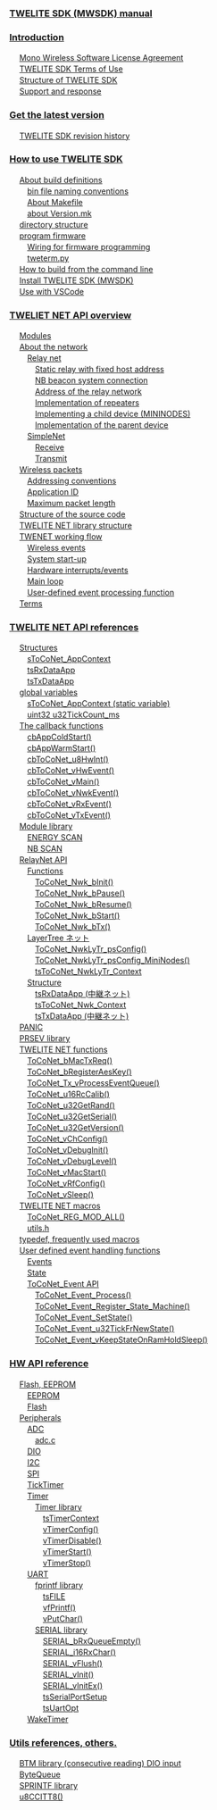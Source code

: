 
### [TWELITE SDK (MWSDK) manual](content//README.md)


### [Introduction](content//overview/README.md)

　 [Mono Wireless Software License Agreement](content//overview/mwsla.md) <br />
　 [TWELITE SDK Terms of Use](content//overview/policy.md) <br />
　 [Structure of TWELITE SDK](content//overview/sdk_structure.md) <br />
　 [Support and response](content//overview/support.md) <br />

### [Get the latest version](content//latest/README.md)

　 [TWELITE SDK revision history](content//latest/sdk_changes.md) <br />

### [How to use TWELITE SDK](content//twelite-sdk-howto/README.md)

　 [About build definitions](content//twelite-sdk-howto/birudonitsuite/README.md) <br />
　　 [bin file naming conventions](content//twelite-sdk-howto/birudonitsuite/binfuiru.md) <br />
　　 [About Makefile](content//twelite-sdk-howto/birudonitsuite/makefile-nitsuite.md) <br />
　　 [about Version.mk](content//twelite-sdk-howto/birudonitsuite/versionmk-nitsuite.md) <br />
　 [directory structure](content//twelite-sdk-howto/derekutori.md) <br />
　 [program firmware](content//twelite-sdk-howto/fumuua/README.md) <br />
　　 [Wiring for firmware programming](content//twelite-sdk-howto/fumuua/fumuua.md) <br />
　　 [tweterm.py](content//twelite-sdk-howto/fumuua/tweterm.py.md) <br />
　 [How to build from the command line](content//twelite-sdk-howto/komandoraindenobirudo.md) <br />
　 [Install TWELITE SDK (MWSDK)](content//twelite-sdk-howto/twelite-sdknoinsutru.md) <br />
　 [Use with VSCode](content//twelite-sdk-howto/vscode-deno.md) <br />

### [TWELIET NET API overview](content//twelite-net-api-expl/README.md)

　 [Modules](content//twelite-net-api-expl/mojru.md) <br />
　 [About the network](content//twelite-net-api-expl/nettowkunitsuite/README.md) <br />
　　 [Relay net](content//twelite-net-api-expl/nettowkunitsuite/netto-1/README.md) <br />
　　　 [Static relay with fixed host address](content//twelite-net-api-expl/nettowkunitsuite/netto-1/adoresuwoshita.md) <br />
　　　 [NB beacon system connection](content//twelite-net-api-expl/nettowkunitsuite/netto-1/nbbkonno.md) <br />
　　　 [Address of the relay network](content//twelite-net-api-expl/nettowkunitsuite/netto-1/nettonoadoresu.md) <br />
　　　 [Implementation of repeaters](content//twelite-net-api-expl/nettowkunitsuite/netto-1/no-1.md) <br />
　　　 [Implementing a child device (MININODES)](content//twelite-net-api-expl/nettowkunitsuite/netto-1/no-mininodes.md) <br />
　　　 [Implementation of the parent  device](content//twelite-net-api-expl/nettowkunitsuite/netto-1/no.md) <br />
　　 [SimpleNet](content//twelite-net-api-expl/nettowkunitsuite/netto/README.md) <br />
　　　 [Receive](content//twelite-net-api-expl/nettowkunitsuite/netto/shou-xin.md) <br />
　　　 [Transmit](content//twelite-net-api-expl/nettowkunitsuite/netto/song-xin.md) <br />
　 [Wireless packets](content//twelite-net-api-expl/paketto/README.md) <br />
　　 [Addressing conventions](content//twelite-net-api-expl/paketto/adoresuno.md) <br />
　　 [Application ID](content//twelite-net-api-expl/paketto/apurikshonid.md) <br />
　　 [Maximum packet length](content//twelite-net-api-expl/paketto/pakettono.md) <br />
　 [Structure of the source code](content//twelite-net-api-expl/ssukdono.md) <br />
　 [TWELITE NET  library structure](content//twelite-net-api-expl/twelite-net-raiburari.md) <br />
　 [TWENET working flow](content//twelite-net-api-expl/twenet-fur/README.md) <br />
　　 [Wireless events](content//twelite-net-api-expl/twenet-fur/fur-1.md) <br />
　　 [System start-up](content//twelite-net-api-expl/twenet-fur/fur.md) <br />
　　 [Hardware interrupts/events](content//twelite-net-api-expl/twenet-fur/hdouafur.md) <br />
　　 [Main loop](content//twelite-net-api-expl/twenet-fur/meinrpufur.md) <br />
　　 [User-defined event processing function](content//twelite-net-api-expl/twenet-fur/yzaibentofur.md) <br />
　 [Terms](content//twelite-net-api-expl/yong-yu.md) <br />

### [TWELITE NET API references](content//twelite-net-api-ref/README.md)

　 [Structures](content//twelite-net-api-ref/gou-zao-ti/README.md) <br />
　　 [sToCoNet_AppContext](content//twelite-net-api-ref/gou-zao-ti/stoconet_appcontext.md) <br />
　　 [tsRxDataApp](content//twelite-net-api-ref/gou-zao-ti/tsrxdataapp.md) <br />
　　 [tsTxDataApp](content//twelite-net-api-ref/gou-zao-ti/tstxdataapp.md) <br />
　 [global variables](content//twelite-net-api-ref/gurbaru/README.md) <br />
　　 [sToCoNet_AppContext (static variable)](content//twelite-net-api-ref/gurbaru/stoconetappcontext-jing-de-bian-shu.md) <br />
　　 [uint32 u32TickCount_ms](content//twelite-net-api-ref/gurbaru/uint32-u32tickcount_ms.md) <br />
　 [The callback functions](content//twelite-net-api-ref/krubakku/README.md) <br />
　　 [cbAppColdStart()](content//twelite-net-api-ref/krubakku/cbappcoldstart.md) <br />
　　 [cbAppWarmStart()](content//twelite-net-api-ref/krubakku/cbappwarmstart.md) <br />
　　 [cbToCoNet_u8HwInt()](content//twelite-net-api-ref/krubakku/cbtoconet_u8hwint.md) <br />
　　 [cbToCoNet_vHwEvent()](content//twelite-net-api-ref/krubakku/cbtoconet_vhwevent.md) <br />
　　 [cbToCoNet_vMain()](content//twelite-net-api-ref/krubakku/cbtoconet_vmain.md) <br />
　　 [cbToCoNet_vNwkEvent()](content//twelite-net-api-ref/krubakku/cbtoconet_vnwkevent.md) <br />
　　 [cbToCoNet_vRxEvent()](content//twelite-net-api-ref/krubakku/cbtoconet_vrxevent.md) <br />
　　 [cbToCoNet_vTxEvent()](content//twelite-net-api-ref/krubakku/cbtoconet_vtxevent.md) <br />
　 [Module library](content//twelite-net-api-ref/mojru-raiburari/README.md) <br />
　　 [ENERGY SCAN](content//twelite-net-api-ref/mojru-raiburari/energy-scan.md) <br />
　　 [NB SCAN](content//twelite-net-api-ref/mojru-raiburari/nb-scan.md) <br />
　 [RelayNet API](content//twelite-net-api-ref/netto-api/README.md) <br />
　　 [Functions](content//twelite-net-api-ref/netto-api/functions/README.md) <br />
　　　 [ToCoNet_Nwk_bInit()](content//twelite-net-api-ref/netto-api/functions/toconet_nwk_binit.md) <br />
　　　 [ToCoNet_Nwk_bPause()](content//twelite-net-api-ref/netto-api/functions/toconet_nwk_bpause.md) <br />
　　　 [ToCoNet_Nwk_bResume()](content//twelite-net-api-ref/netto-api/functions/toconet_nwk_bresume.md) <br />
　　　 [ToCoNet_Nwk_bStart()](content//twelite-net-api-ref/netto-api/functions/toconet_nwk_bstart.md) <br />
　　　 [ToCoNet_Nwk_bTx()](content//twelite-net-api-ref/netto-api/functions/toconet_nwk_btx.md) <br />
　　 [LayerTree ネット](content//twelite-net-api-ref/netto-api/layertree-netto/README.md) <br />
　　　 [ToCoNet_NwkLyTr_psConfig()](content//twelite-net-api-ref/netto-api/layertree-netto/toconet_nwklytr_psconfig.md) <br />
　　　 [ToCoNet_NwkLyTr_psConfig_MiniNodes()](content//twelite-net-api-ref/netto-api/layertree-netto/toconet_nwklytr_psconfig_mininodes.md) <br />
　　　 [tsToCoNet_NwkLyTr_Context](content//twelite-net-api-ref/netto-api/layertree-netto/tstoconet_nwklytr_context.md) <br />
　　 [Structure](content//twelite-net-api-ref/netto-api/structure/README.md) <br />
　　　 [tsRxDataApp (中継ネット)](content//twelite-net-api-ref/netto-api/structure/tsrxdataapp-netto.md) <br />
　　　 [tsToCoNet_Nwk_Context](content//twelite-net-api-ref/netto-api/structure/tstoconet_nwk_context.md) <br />
　　　 [tsTxDataApp (中継ネット)](content//twelite-net-api-ref/netto-api/structure/tstxdataapp-netto.md) <br />
　 [PANIC](content//twelite-net-api-ref/panic.md) <br />
　 [PRSEV library](content//twelite-net-api-ref/prsev-raiburari.md) <br />
　 [TWELITE NET functions](content//twelite-net-api-ref/twelite-net-guan-shu/README.md) <br />
　　 [ToCoNet_bMacTxReq()](content//twelite-net-api-ref/twelite-net-guan-shu/toconet_bmactxreq.md) <br />
　　 [ToCoNet_bRegisterAesKey()](content//twelite-net-api-ref/twelite-net-guan-shu/toconet_bregisteraeskey.md) <br />
　　 [ToCoNet_Tx_vProcessEventQueue()](content//twelite-net-api-ref/twelite-net-guan-shu/toconet_tx_vprocesseventqueue.md) <br />
　　 [ToCoNet_u16RcCalib()](content//twelite-net-api-ref/twelite-net-guan-shu/toconet_u16rccalib.md) <br />
　　 [ToCoNet_u32GetRand()](content//twelite-net-api-ref/twelite-net-guan-shu/toconet_u32getrand.md) <br />
　　 [ToCoNet_u32GetSerial()](content//twelite-net-api-ref/twelite-net-guan-shu/toconet_u32getserial.md) <br />
　　 [ToCoNet_u32GetVersion()](content//twelite-net-api-ref/twelite-net-guan-shu/toconet_u32getversion.md) <br />
　　 [ToCoNet_vChConfig()](content//twelite-net-api-ref/twelite-net-guan-shu/toconet_vchconfig.md) <br />
　　 [ToCoNet_vDebugInit()](content//twelite-net-api-ref/twelite-net-guan-shu/toconet_vdebuginit.md) <br />
　　 [ToCoNet_vDebugLevel()](content//twelite-net-api-ref/twelite-net-guan-shu/toconet_vdebuglevel.md) <br />
　　 [ToCoNet_vMacStart()](content//twelite-net-api-ref/twelite-net-guan-shu/toconet_vmacstart.md) <br />
　　 [ToCoNet_vRfConfig()](content//twelite-net-api-ref/twelite-net-guan-shu/toconet_vrfconfig.md) <br />
　　 [ToCoNet_vSleep()](content//twelite-net-api-ref/twelite-net-guan-shu/toconet_vsleep.md) <br />
　 [TWELITE NET macros](content//twelite-net-api-ref/twelite-net-makuro/README.md) <br />
　　 [ToCoNet_REG_MOD_ALL()](content//twelite-net-api-ref/twelite-net-makuro/toconet_reg_mod_all.md) <br />
　　 [utils.h](content//twelite-net-api-ref/twelite-net-makuro/utils.h.md) <br />
　 [typedef, frequently used macros](content//twelite-net-api-ref/typedef-yokuumakuro.md) <br />
　 [User defined event handling functions](content//twelite-net-api-ref/yzaibento/README.md) <br />
　　 [Events](content//twelite-net-api-ref/yzaibento/ibento.md) <br />
　　 [State](content//twelite-net-api-ref/yzaibento/sutto.md) <br />
　　 [ToCoNet_Event API](content//twelite-net-api-ref/yzaibento/toconet_event-api/README.md) <br />
　　　 [ToCoNet_Event_Process()](content//twelite-net-api-ref/yzaibento/toconet_event-api/toconet_event_process.md) <br />
　　　 [ToCoNet_Event_Register_State_Machine()](content//twelite-net-api-ref/yzaibento/toconet_event-api/toconet_event_register_state_machine.md) <br />
　　　 [ToCoNet_Event_SetState()](content//twelite-net-api-ref/yzaibento/toconet_event-api/toconet_event_setstate.md) <br />
　　　 [ToCoNet_Event_u32TickFrNewState()](content//twelite-net-api-ref/yzaibento/toconet_event-api/toconet_event_u32tickfrnewstate.md) <br />
　　　 [ToCoNet_Event_vKeepStateOnRamHoldSleep()](content//twelite-net-api-ref/yzaibento/toconet_event-api/toconet_event_vkeepstateonramholdsleep.md) <br />

### [HW API reference](content//hw-api-ref/README.md)

　 [Flash, EEPROM](content//hw-api-ref/flash-eeprom/README.md) <br />
　　 [EEPROM](content//hw-api-ref/flash-eeprom/eeprom.md) <br />
　　 [Flash](content//hw-api-ref/flash-eeprom/flash.md) <br />
　 [Peripherals](content//hw-api-ref/perifuraru/README.md) <br />
　　 [ADC](content//hw-api-ref/perifuraru/adc/README.md) <br />
　　　 [adc.c](content//hw-api-ref/perifuraru/adc/adc.c.md) <br />
　　 [DIO](content//hw-api-ref/perifuraru/dio.md) <br />
　　 [I2C](content//hw-api-ref/perifuraru/i2c.md) <br />
　　 [SPI](content//hw-api-ref/perifuraru/spi.md) <br />
　　 [TickTimer](content//hw-api-ref/perifuraru/ticktimer.md) <br />
　　 [Timer](content//hw-api-ref/perifuraru/timer/README.md) <br />
　　　 [Timer library](content//hw-api-ref/perifuraru/timer/timerraiburari/README.md) <br />
　　　　 [tsTimerContext](content//hw-api-ref/perifuraru/timer/timerraiburari/tstimercontext.md) <br />
　　　　 [vTimerConfig()](content//hw-api-ref/perifuraru/timer/timerraiburari/vtimerconfig.md) <br />
　　　　 [vTimerDisable()](content//hw-api-ref/perifuraru/timer/timerraiburari/vtimerdisable.md) <br />
　　　　 [vTimerStart()](content//hw-api-ref/perifuraru/timer/timerraiburari/vtimerstart.md) <br />
　　　　 [vTimerStop()](content//hw-api-ref/perifuraru/timer/timerraiburari/vtimerstop.md) <br />
　　 [UART](content//hw-api-ref/perifuraru/uart/README.md) <br />
　　　 [fprintf library](content//hw-api-ref/perifuraru/uart/fprintf-raiburari/README.md) <br />
　　　　 [tsFILE](content//hw-api-ref/perifuraru/uart/fprintf-raiburari/tsfile.md) <br />
　　　　 [vfPrintf()](content//hw-api-ref/perifuraru/uart/fprintf-raiburari/vfprintf.md) <br />
　　　　 [vPutChar()](content//hw-api-ref/perifuraru/uart/fprintf-raiburari/vputchar.md) <br />
　　　 [SERIAL library](content//hw-api-ref/perifuraru/uart/serial-raiburari/README.md) <br />
　　　　 [SERIAL_bRxQueueEmpty()](content//hw-api-ref/perifuraru/uart/serial-raiburari/serial_brxqueueempty.md) <br />
　　　　 [SERIAL_i16RxChar()](content//hw-api-ref/perifuraru/uart/serial-raiburari/serial_i16rxchar.md) <br />
　　　　 [SERIAL_vFlush()](content//hw-api-ref/perifuraru/uart/serial-raiburari/serial_vflush.md) <br />
　　　　 [SERIAL_vInit()](content//hw-api-ref/perifuraru/uart/serial-raiburari/serial_vinit.md) <br />
　　　　 [SERIAL_vInitEx()](content//hw-api-ref/perifuraru/uart/serial-raiburari/serial_vinitex.md) <br />
　　　　 [tsSerialPortSetup](content//hw-api-ref/perifuraru/uart/serial-raiburari/tsserialportsetup.md) <br />
　　　　 [tsUartOpt](content//hw-api-ref/perifuraru/uart/serial-raiburari/tsuartopt.md) <br />
　　 [WakeTimer](content//hw-api-ref/perifuraru/waketimer.md) <br />

### [Utils references, others.](content//utils-ref/README.md)

　 [BTM library (consecutive reading) DIO input](content//utils-ref/btmraiburari-dio.md) <br />
　 [ByteQueue](content//utils-ref/bytequeue.md) <br />
　 [SPRINTF library](content//utils-ref/sprintfraiburari.md) <br />
　 [u8CCITT8()](content//utils-ref/u8ccitt8.md) <br />
